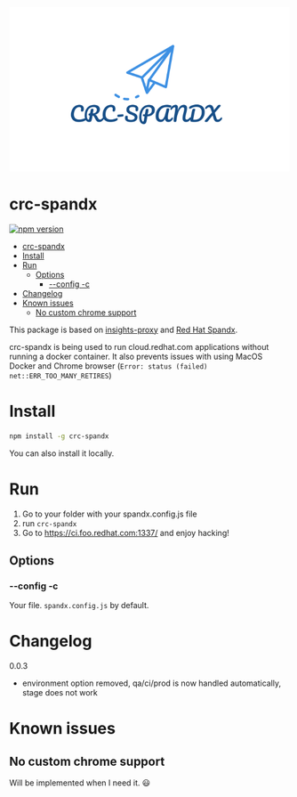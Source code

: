 <p align="center">
  <img src="/doc/logo.png" />
</p>

# crc-spandx

[![npm version](https://badge.fury.io/js/crc-spandx.svg)](https://badge.fury.io/js/crc-spandx)

- [crc-spandx](#crc-spandx)
- [Install](#install)
- [Run](#run)
  - [Options](#options)
    - [--config -c](#--config--c)
- [Changelog](#changelog)
- [Known issues](#known-issues)
  - [No custom chrome support](#no-custom-chrome-support)

This package is based on [insights-proxy](https://github.com/RedHatInsights/insights-proxy) and [Red Hat Spandx](https://github.com/redhataccess/spandx).

crc-spandx is being used to run cloud.redhat.com applications without running a docker container. It also prevents issues with using MacOS Docker and Chrome browser (`Error: status (failed) net::ERR_TOO_MANY_RETIRES`)

# Install

```bash
npm install -g crc-spandx
```

You can also install it locally.

# Run

1. Go to your folder with your spandx.config.js file
2. run `crc-spandx`
3. Go to https://ci.foo.redhat.com:1337/ and enjoy hacking!

## Options

### --config -c

Your file. `spandx.config.js` by default.

# Changelog

0.0.3
- environment option removed, qa/ci/prod is now handled automatically, stage does not work

# Known issues

## No custom chrome support

Will be implemented when I need it. :smiley:
